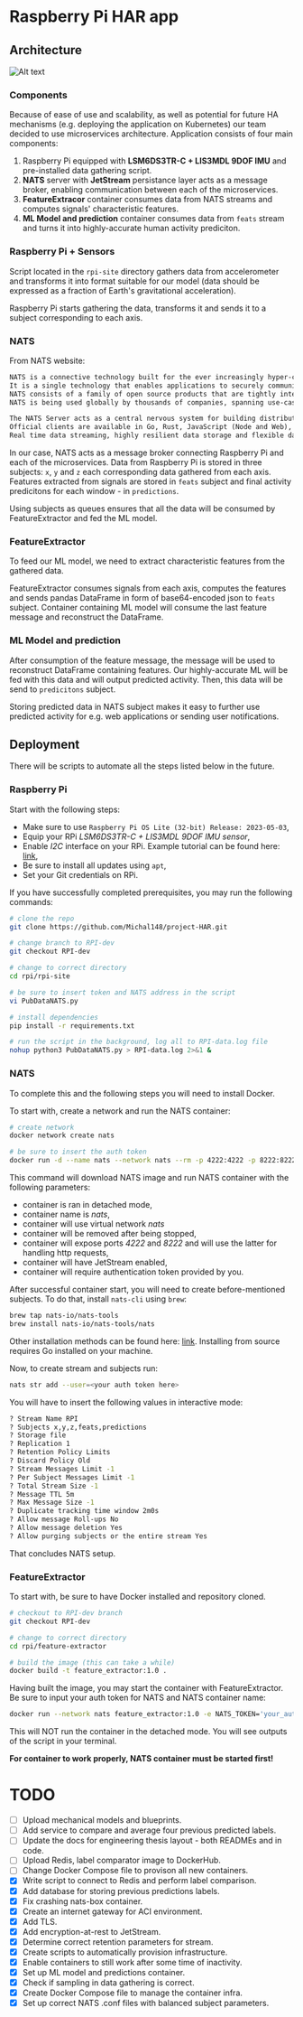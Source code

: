 # Raspberry Pi HAR app
## Architecture

![Alt text](img/rpi-arch.png)

### Components
Because of ease of use and scalability, as well as potential for future HA mechanisms (e.g. deploying the application on Kubernetes) our team decided to use microservices architecture. Application consists of four main components:

1. Raspberry Pi equipped with **LSM6DS3TR-C + LIS3MDL 9DOF IMU** and pre-installed data gathering script.
2. **NATS** server with **JetStream** persistance layer acts as a message broker, enabling communication between each of the microservices.
3. **FeatureExtracor** container consumes data from NATS streams and computes signals' characteristic features.
4. **ML Model and prediction** container consumes data from `feats` stream and turns it into highly-accurate human activity prediciton.

### Raspberry Pi + Sensors
Script located in the `rpi-site` directory gathers data from accelerometer and transforms it into format suitable for our model (data should be expressed as a fraction of Earth's gravitational acceleration).

Raspberry Pi starts gathering the data, transforms it and sends it to a subject corresponding to each axis.

### NATS
From NATS website:

```txt
NATS is a connective technology built for the ever increasingly hyper-connected world. 
It is a single technology that enables applications to securely communicate across any combination of cloud vendors, on-premise, edge, web and mobile, and devices. 
NATS consists of a family of open source products that are tightly integrated but can be deployed easily and independently. 
NATS is being used globally by thousands of companies, spanning use-cases including microservices, edge computing, mobile, IoT and can be used to augment or replace traditional messaging.

The NATS Server acts as a central nervous system for building distributed applications. 
Official clients are available in Go, Rust, JavaScript (Node and Web), TypeScript (Deno), Python, Java, C#, C, Ruby, Elixir and a CLI in addition to 30+ community-contributed clients. 
Real time data streaming, highly resilient data storage and flexible data retrieval are supported through JetStream, the next generation streaming platform built into the NATS server.
```

In our case, NATS acts as a message broker connecting Raspberry Pi and each of the microservices. Data from Raspberry Pi is stored in three subjects: `x`, `y` and `z` each corresponding data gathered from each axis. Features extracted from signals are stored in `feats` subject and final activity predicitons for each window - in `predictions`.

Using subjects as queues ensures that all the data will be consumed by FeatureExtractor and fed the ML model.

### FeatureExtractor
To feed our ML model, we need to extract characteristic features from the gathered data. 

FeatureExtractor consumes signals from each axis, computes the features and sends pandas DataFrame in form of base64-encoded json to `feats` subject. Container containing ML model will consume the last feature message and reconstruct the DataFrame.

### ML Model and prediction
After consumption of the feature message, the message will be used to reconstruct DataFrame containing features. Our highly-accurate ML will be fed with this data and will output predicted activity. Then, this data will be send to `predicitons` subject.

Storing predicted data in NATS subject makes it easy to further use predicted activity for e.g. web applications or sending user notifications.

## Deployment
There will be scripts to automate all the steps listed below in the future.

### Raspberry Pi
Start with the following steps:

- Make sure to use `Raspberry Pi OS Lite (32-bit) Release: 2023-05-03`,
- Equip your RPi *LSM6DS3TR-C + LIS3MDL 9DOF IMU sensor*,
- Enable *I2C* interface on your RPi. Example tutorial can be found here: [link](https://www.raspberrypi-spy.co.uk/2014/11/enabling-the-i2c-interface-on-the-raspberry-pi/),
- Be sure to install all updates using `apt`,
- Set your Git credentials on RPi.


If you have successfully completed prerequisites, you may run the following commands:

```bash
# clone the repo 
git clone https://github.com/Michal148/project-HAR.git

# change branch to RPI-dev
git checkout RPI-dev

# change to correct directory 
cd rpi/rpi-site

# be sure to insert token and NATS address in the script
vi PubDataNATS.py

# install dependencies
pip install -r requirements.txt

# run the script in the background, log all to RPI-data.log file
nohup python3 PubDataNATS.py > RPI-data.log 2>&1 &
```

### NATS
To complete this and the following steps you will need to install Docker. 

To start with, create a network and run the NATS container:

```bash
# create network
docker network create nats

# be sure to insert the auth token
docker run -d --name nats --network nats --rm -p 4222:4222 -p 8222:8222 nats --http_port 8222 -js --auth <insert auth token here>
```

This command will download NATS image and run NATS container with the following parameters:

- container is ran in detached mode,
- container name is *nats*,
- container will use virtual network *nats*
- container will be removed after being stopped,
- container will expose ports *4222* and *8222* and will use the latter for handling http requests,
- container will have JetStream enabled,
- container will require authentication token provided by you.

After successful container start, you will need to create before-mentioned subjects. To do that, install `nats-cli` using `brew`:

```bash
brew tap nats-io/nats-tools
brew install nats-io/nats-tools/nats
```

Other installation methods can be found here: [link](https://github.com/nats-io/natscli#installation). Installing from source requires Go installed on your machine.

Now, to create stream and subjects run:

```bash
nats str add --user=<your auth token here>
```

You will have to insert the following values in interactive mode:

```bash
? Stream Name RPI
? Subjects x,y,z,feats,predictions
? Storage file
? Replication 1
? Retention Policy Limits
? Discard Policy Old
? Stream Messages Limit -1
? Per Subject Messages Limit -1
? Total Stream Size -1
? Message TTL 5m
? Max Message Size -1
? Duplicate tracking time window 2m0s
? Allow message Roll-ups No
? Allow message deletion Yes
? Allow purging subjects or the entire stream Yes
```

That concludes NATS setup.

### FeatureExtractor
To start with, be sure to have Docker installed and repository cloned.

```bash
# checkout to RPI-dev branch
git checkout RPI-dev

# change to correct directory
cd rpi/feature-extractor

# build the image (this can take a while)
docker build -t feature_extractor:1.0 .
```

Having built the image, you may start the container with FeatureExtractor. Be sure to input your auth token for NATS and NATS container name:

```bash
docker run --network nats feature_extractor:1.0 -e NATS_TOKEN='your_auth_token_here' -e NATS_ADDRESS='nats_container_name_here'
```

This will NOT run the container in the detached mode. You will see outputs of the script in your terminal. 

**For container to work properly, NATS container must be started first!**

# TODO
- [ ] Upload mechanical models and blueprints.
- [ ] Add service to compare and average four previous predicted labels.
- [ ] Update the docs for engineering thesis layout - both READMEs and in code.
- [ ] Upload Redis, label comparator image to DockerHub.
- [ ] Change Docker Compose file to provison all new containers.
- [x] Write script to connect to Redis and perform label comparison.
- [x] Add database for storing previous predictions labels.
- [x] Fix crashing nats-box container.
- [x] Create an internet gateway for ACI environment.
- [x] Add TLS.
- [x] Add encryption-at-rest to JetStream.
- [x] Determine correct retention parameters for stream.
- [x] Create scripts to automatically provision infrastructure.
- [x] Enable containers to still work after some time of inactivity.
- [x] Set up ML model and predictions container.
- [x] Check if sampling in data gathering is correct.
- [x] Create Docker Compose file to manage the container infra.
- [x] Set up correct NATS .conf files with balanced subject parameters.